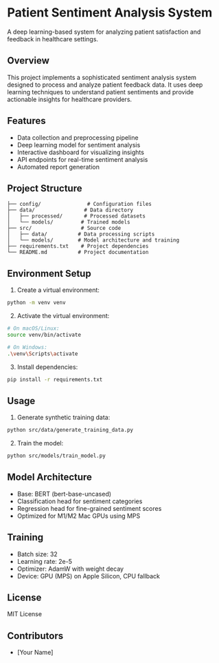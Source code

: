 # Patient Sentiment Analysis System

A deep learning-based system for analyzing patient satisfaction and feedback in healthcare settings.

## Overview
This project implements a sophisticated sentiment analysis system designed to process and analyze patient feedback data. It uses deep learning techniques to understand patient sentiments and provide actionable insights for healthcare providers.

## Features
- Data collection and preprocessing pipeline
- Deep learning model for sentiment analysis
- Interactive dashboard for visualizing insights
- API endpoints for real-time sentiment analysis
- Automated report generation

## Project Structure
```
├── config/               # Configuration files
├── data/                # Data directory
│   ├── processed/       # Processed datasets
│   └── models/         # Trained models
├── src/                # Source code
│   ├── data/          # Data processing scripts
│   └── models/        # Model architecture and training
├── requirements.txt    # Project dependencies
└── README.md          # Project documentation
```

## Environment Setup
1. Create a virtual environment:
```bash
python -m venv venv
```

2. Activate the virtual environment:
```bash
# On macOS/Linux:
source venv/bin/activate

# On Windows:
.\venv\Scripts\activate
```

3. Install dependencies:
```bash
pip install -r requirements.txt
```

## Usage
1. Generate synthetic training data:
```bash
python src/data/generate_training_data.py
```

2. Train the model:
```bash
python src/models/train_model.py
```

## Model Architecture
- Base: BERT (bert-base-uncased)
- Classification head for sentiment categories
- Regression head for fine-grained sentiment scores
- Optimized for M1/M2 Mac GPUs using MPS

## Training
- Batch size: 32
- Learning rate: 2e-5
- Optimizer: AdamW with weight decay
- Device: GPU (MPS) on Apple Silicon, CPU fallback

## License
MIT License

## Contributors
- [Your Name]
